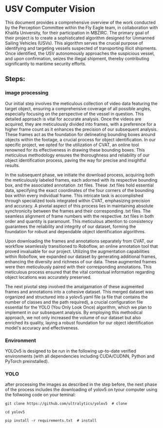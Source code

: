 # USV Computer Vision
This document provides a comprehensive overview of the work conducted by the Perception Committee within the Fly Eagle team, in collaboration with Khalifa University, for their participation in MBZIRC. The primary goal of their project is to create a sophisticated algorithm designed for Unmanned Sailing Vehicles (USVs). This algorithm serves the crucial purpose of identifying and targeting vessels suspected of transporting illicit shipments. Once identified, the USV autonomously approaches the suspicious vessel, and upon confirmation, seizes the illegal shipment, thereby contributing significantly to maritime security efforts. 

## Steps: 

### image processing
Our initial step involves the meticulous collection of video data featuring the target object, ensuring a comprehensive coverage of all possible angles, especially focusing on the perspective of the vessel in question. This detailed approach is vital for accurate analysis. Once the videos are acquired, they are meticulously divided into frames, with a preference for a higher frame count as it enhances the precision of our subsequent analysis. These frames act as the foundation for delineating bounding boxes around objects within the footage, a crucial process for object identification. In our specific project, we opted for the utilization of CVAT, an online tool renowned for its effectiveness in drawing these bounding boxes. This meticulous methodology ensures the thoroughness and reliability of our object identification process, paving the way for precise and insightful results.

In the subsequent phase, we initiate the download process, acquiring both the meticulously labeled frames, each adorned with its respective bounding box, and the associated annotation .txt files. These .txt files hold essential data, specifying the exact coordinates of the four corners of the bounding box within every individual frame. This intricate task is accomplished through specialized tools integrated within CVAT, emphasizing precision and accuracy. A pivotal aspect of this process lies in maintaining absolute synchronicity between the frames and their corresponding .txt files. The seamless alignment of frame numbers with the respective .txt files in both order and quantity is paramount. This meticulous attention to consistency guarantees the reliability and integrity of our dataset, forming the foundation for robust and dependable object identification algorithms.

Upon downloading the frames and annotations separately from CVAT, our workflow seamlessly transitioned to Roboflow, an online annotation tool that proved invaluable for our project. Utilizing the augmentation capabilities within Roboflow, we expanded our dataset by generating additional frames, enhancing the diversity and richness of our data. These augmented frames were then meticulously paired with their corresponding annotations. This meticulous process ensured that the vital contextual information regarding object locations was accurately preserved.

The next pivotal step involved the amalgamation of these augmented frames and annotations into a cohesive dataset. This merged dataset was organized and structured into a yolov5.yaml file (a file that contains the number of classes and the path required), a crucial configuration file essential for the YOLO (You Only Look Once) algorithm, which we plan to implement in our subsequent analysis. By employing this methodical approach, we not only increased the volume of our dataset but also enriched its quality, laying a robust foundation for our object identification model's accuracy and effectiveness.
### Environment
YOLOv5 is designed to be run in the following up-to-date verified environments (with all dependencies including CUDA/CUDNN, Python and PyTorch preinstalled).

### YOLO
after processing the images as described in the step before, the next phase of the process includes the downloading of yolov5 on tyour computer using the follwoing code on your teminal: 

`git clone https://github.com/ultralytics/yolov5  # clone` 

`cd yolov5`

`pip install -r requirements.txt  # install`


